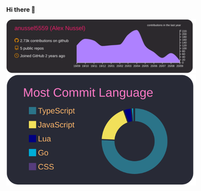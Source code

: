 ### Hi there 👋

![](https://raw.githubusercontent.com/anussel5559/anussel5559/matrix/profile-summary-card-output/monokai/0-profile-details.svg)
![](https://raw.githubusercontent.com/anussel5559/anussel5559/matrix/profile-summary-card-output/dracula/2-most-commit-language.svg)

<!--
**anussel5559/anussel5559** is a ✨ _special_ ✨ repository because its `README.md` (this file) appears on your GitHub profile.

Here are some ideas to get you started:

- 🔭 I’m currently working on ...
- 🌱 I’m currently learning ...
- 👯 I’m looking to collaborate on ...
- 🤔 I’m looking for help with ...
- 💬 Ask me about ...
- 📫 How to reach me: ...
- 😄 Pronouns: ...
- ⚡ Fun fact: ...
-->
